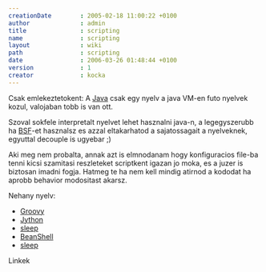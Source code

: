 ```yaml
---
creationDate        : 2005-02-18 11:00:22 +0100 
author              : admin 
title               : scripting 
name                : scripting 
layout              : wiki 
path                : scripting 
date                : 2006-03-26 01:48:44 +0100 
version             : 1 
creator             : kocka 
---
```

Csak emlekeztetokent: A [Java](java.html) csak egy nyelv a java VM-en futo nyelvek kozul, valojaban tobb is van ott.

Szoval sokfele interpretalt nyelvet lehet hasznalni java-n, a legegyszerubb ha [BSF](BSF.html)-et hasznalsz es azzal eltakarhatod a sajatossagait a nyelveknek, egyuttal decouple is ugyebar ;)

Aki meg nem probalta, annak azt is elmnodanam hogy konfiguracios file-ba tenni kicsi szamitasi reszleteket scriptkent igazan jo moka, es a juzer is biztosan imadni fogja. Hatmeg te ha nem kell mindig atirnod a kododat ha aprobb behavior modositast akarsz.

Nehany nyelv:

*   [Groovy](Groovy.html)
*   [Jython](jython.html)
*   [sleep](sleep.html)
*   [BeanShell](BeanShell.html)
*   [sleep](sleep.html)

Linkek

